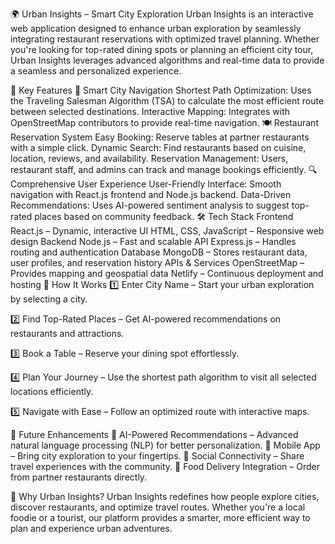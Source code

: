 🌍 Urban Insights – Smart City Exploration
Urban Insights is an interactive web application designed to enhance urban exploration by seamlessly integrating restaurant reservations with optimized travel planning. Whether you're looking for top-rated dining spots or planning an efficient city tour, Urban Insights leverages advanced algorithms and real-time data to provide a seamless and personalized experience.

🚀 Key Features
📍 Smart City Navigation
Shortest Path Optimization: Uses the Traveling Salesman Algorithm (TSA) to calculate the most efficient route between selected destinations.
Interactive Mapping: Integrates with OpenStreetMap contributors to provide real-time navigation.
🍽️ Restaurant Reservation System
Easy Booking: Reserve tables at partner restaurants with a simple click.
Dynamic Search: Find restaurants based on cuisine, location, reviews, and availability.
Reservation Management: Users, restaurant staff, and admins can track and manage bookings efficiently.
🔍 Comprehensive User Experience
User-Friendly Interface: Smooth navigation with React.js frontend and Node.js backend.
Data-Driven Recommendations: Uses AI-powered sentiment analysis to suggest top-rated places based on community feedback.
🛠️ Tech Stack
Frontend
React.js – Dynamic, interactive UI
HTML, CSS, JavaScript – Responsive web design
Backend
Node.js – Fast and scalable API
Express.js – Handles routing and authentication
Database
MongoDB – Stores restaurant data, user profiles, and reservation history
APIs & Services
OpenStreetMap – Provides mapping and geospatial data
Netlify – Continuous deployment and hosting
🔧 How It Works
1️⃣ Enter City Name – Start your urban exploration by selecting a city.

2️⃣ Find Top-Rated Places – Get AI-powered recommendations on restaurants and attractions.

3️⃣ Book a Table – Reserve your dining spot effortlessly.

4️⃣ Plan Your Journey – Use the shortest path algorithm to visit all selected locations efficiently.

5️⃣ Navigate with Ease – Follow an optimized route with interactive maps.

🌟 Future Enhancements
🔹 AI-Powered Recommendations – Advanced natural language processing (NLP) for better personalization.
🔹 Mobile App – Bring city exploration to your fingertips.
🔹 Social Connectivity – Share travel experiences with the community.
🔹 Food Delivery Integration – Order from partner restaurants directly.

🎯 Why Urban Insights?
Urban Insights redefines how people explore cities, discover restaurants, and optimize travel routes. Whether you're a local foodie or a tourist, our platform provides a smarter, more efficient way to plan and experience urban adventures.

